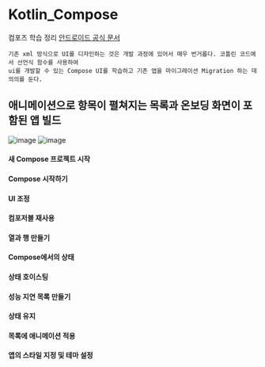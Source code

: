 # Kotlin_Compose
컴포즈 학습 정리
[안드로이드 공식 문서](https://developer.android.com/?hl=ko)
```
기존 xml 방식으로 UI를 디자인하는 것은 개발 과정에 있어서 매우 번거롭다. 코틀린 코드에서 선언식 함수를 사용하여
ui를 개발할 수 있는 Compose UI를 학습하고 기존 앱을 마이그레이션 Migration 하는 데 의의를 둔다.
```
## 애니메이션으로 항목이 펼쳐지는 목록과 온보딩 화면이 포함된 앱 빌드
![image](https://github.com/chihyeonwon/Kotlin_Compose/assets/58906858/22148d13-8494-436c-a03b-5c3c40c998ae)
![image](https://github.com/chihyeonwon/Kotlin_Compose/assets/58906858/054abbad-aacc-4d7a-8605-258021911950)

#### 새 Compose 프로젝트 시작

#### Compose 시작하기

#### UI 조정

#### 컴포저블 재사용

#### 열과 행 만들기

#### Compose에서의 상태

#### 상태 호이스팅

#### 성능 지연 목록 만들기

#### 상태 유지

#### 목록에 애니메이션 적용

#### 앱의 스타일 지정 및 테마 설정

#### 

